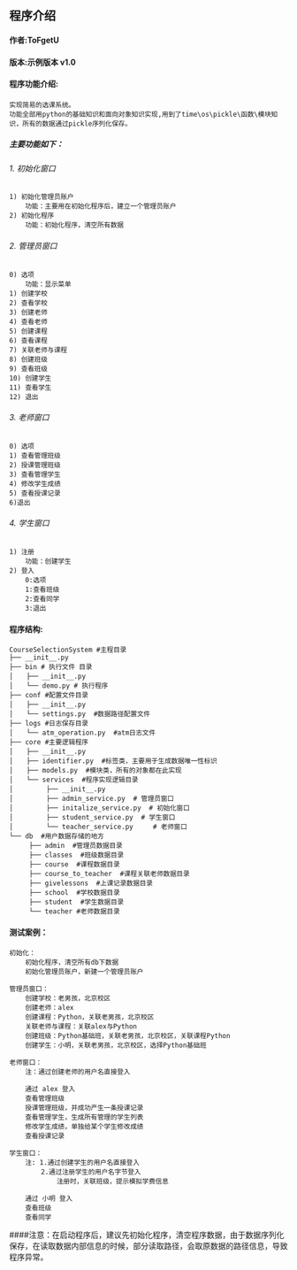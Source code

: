 ## 程序介绍

#### 作者:ToFgetU
#### 版本:示例版本 v1.0
#### 程序功能介绍:
    实现简易的选课系统。
    功能全部用python的基础知识和面向对象知识实现,用到了time\os\pickle\函数\模块知识，所有的数据通过pickle序列化保存。  
##### 主要功能如下：
######	1. 初始化窗口
	1) 初始化管理员账户
		功能：主要用在初始化程序后，建立一个管理员账户
	2) 初始化程序
		功能：初始化程序，清空所有数据

######	2. 管理员窗口
	0) 选项
		功能：显示菜单
	1) 创建学校
	2) 查看学校
    3) 创建老师
    4) 查看老师
    5) 创建课程
    6) 查看课程
    7) 关联老师与课程
    8) 创建班级
    9) 查看班级
    10) 创建学生
    11) 查看学生
    12) 退出


######	3. 老师窗口
	0) 选项
    1) 查看管理班级
    2) 授课管理班级
    3) 查看管理学生
    4) 修改学生成绩
    5) 查看授课记录
    6)退出
######	4. 学生窗口
	1) 注册
		功能：创建学生
    2) 登入
		0:选项
	    1:查看班级
	    2:查看同学
	    3:退出

#### 程序结构:

	CourseSelectionSystem #主程目录  
	├── __init__.py  
	├── bin # 执行文件 目录  
	│　　├── __init__.py  
	│　　└── demo.py # 执行程序  
	├── conf #配置文件目录  
	│　　├── __init__.py  
	│　　└── settings.py  #数据路径配置文件  
	├── logs #日志保存目录  
	│　　└── atm_operation.py  #atm日志文件  
	├── core #主要逻辑程序  
	│　　├── __init__.py  
	│　　├── identifier.py  #标签类，主要用于生成数据唯一性标识  
	│　　├── models.py  #模块类，所有的对象都在此实现  
	│　　└── services  #程序实现逻辑目录  
	│　　		├── __init__.py  
	│　　		├── admin_service.py  # 管理员窗口 
	│　　		├── initalize_service.py  # 初始化窗口
	│　　		├── student_service.py  # 学生窗口    
	│　　		└── teacher_service.py     # 老师窗口
	└── db  #用户数据存储的地方  
	　　　├── admin  #管理员数据目录  
	　　　├── classes  #班级数据目录  
	　　　├── course  #课程数据目录  
	　　　├── course_to_teacher  #课程关联老师数据目录  
	　　　├── givelessons  #上课记录数据目录  
	　　　├── school  #学校数据目录  
	　　　├── student  #学生数据目录  
	　　　└── teacher #老师数据目录  

#### 测试案例：
	初始化：
		初始化程序，清空所有db下数据
		初始化管理员账户，新建一个管理员账户

	管理员窗口：
		创建学校：老男孩，北京校区
		创建老师：alex
		创建课程：Python，关联老男孩，北京校区
		关联老师与课程：关联alex与Python
		创建班级：Python基础班，关联老男孩，北京校区，关联课程Python
		创建学生：小明，关联老男孩，北京校区，选择Python基础班
		
	老师窗口：
		注：通过创建老师的用户名直接登入

		通过 alex 登入
		查看管理班级
		授课管理班级，并成功产生一条授课记录
		查看管理学生，生成所有管理的学生列表
		修改学生成绩，单独给某个学生修改成绩
		查看授课记录

	学生窗口：
		注: 1.通过创建学生的用户名直接登入
			2.通过注册学生的用户名字节登入
				注册时，关联班级，提示模拟学费信息

		通过 小明 登入
		查看班级
		查看同学

####注意：在启动程序后，建议先初始化程序，清空程序数据，由于数据序列化保存，在读取数据内部信息的时候，部分读取路径，会取原数据的路径信息，导致程序异常。
	
		
		 	
